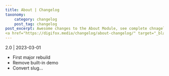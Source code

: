 ```yaml
---
title: About | Changelog
taxonomy:
    category: changelog
    post_tag: changelog
post_excerpt: Awesome changes to the About Module, see complete chnagelog here:
<a href="https://digifox.media/changelog/about-changelog/" target="_blank">Changelog</a>
---
```


2.0 | 2023-03-01
* First major rebuild
* Remove built-in demo
* Convert slug...